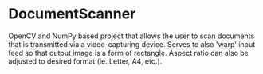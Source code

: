 # DocumentScanner
OpenCV and NumPy based project that allows the user to scan documents that is transmitted via a video-capturing device. Serves to also 'warp' input feed so that output image is a form of rectangle. Aspect ratio can also be adjusted to desired format (ie. Letter, A4, etc.).
